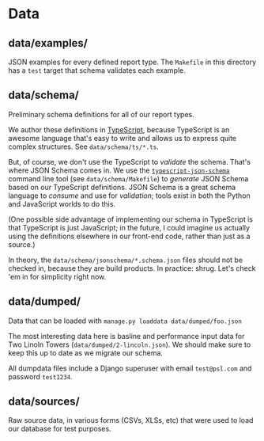 # Data

## data/examples/

JSON examples for every defined report type. The `Makefile` in this directory has a `test` target that schema validates each example.

## data/schema/

Preliminary schema definitions for all of our report types.

We author these definitions in [TypeScript](https://www.typescriptlang.org), because TypeScript is an awesome language that's easy to write and allows us to express quite complex structures. See `data/schema/ts/*.ts`.

But, of course, we don't use the TypeScript to _validate_ the schema. That's where JSON Schema comes in. We use the [`typescript-json-schema`](https://github.com/YousefED/typescript-json-schema) command line tool (see `data/schema/Makefile`) to _generate_ JSON Schema based on our TypeScript definitions. JSON Schema is a great schema language to _consume_ and use for _validation_; tools exist in both the Python and JavaScript worlds to do this.

(One possible side advantage of implementing our schema in TypeScript is that TypeScript is just JavaScript; in the future, I could imagine us actually using the definitions elsewhere in our front-end code, rather than just as a source.)

In theory, the `data/schema/jsonschema/*.schema.json` files should not be checked in, because they are build products. In practice: shrug. Let's check 'em in for simplicity right now.

## data/dumped/

Data that can be loaded with `manage.py loaddata data/dumped/foo.json`

The most interesting data here is basline and performance input data for Two Linoln Towers (`data/dumped/2-lincoln.json`). We should make sure to keep this up to date as we migrate our schema.

All dumpdata files include a Django superuser with email `test@psl.com` and password `test1234`.

## data/sources/

Raw source data, in various forms (CSVs, XLSs, etc) that were used to load our database for test purposes.
